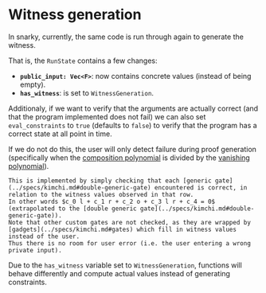 # Witness generation

In snarky, currently, the same code is run through again to generate the witness.

That is, the `RunState` contains a few changes:

* **`public_input: Vec<F>`**: now contains concrete values (instead of being empty).
* **`has_witness`**: is set to `WitnessGeneration`.

Additionaly, if we want to verify that the arguments are actually correct (and that the program implemented does not fail) we can also set `eval_constraints` to `true` (defaults to `false`) to verify that the program has a correct state at all point in time.

If we do not do this, the user will only detect failure during proof generation (specifically when the [composition polynomial](../specs/kimchi.md#proof-creation) is divided by the [vanishing polynomial](../specs/kimchi.md#proof-creation)).

```admonish
This is implemented by simply checking that each [generic gate](../specs/kimchi.md#double-generic-gate) encountered is correct, in relation to the witness values observed in that row. 
In other words $c_0 l + c_1 r + c_2 o + c_3 l r + c_4 = 0$ (extrapolated to the [double generic gate](../specs/kimchi.md#double-generic-gate)).
Note that other custom gates are not checked, as they are wrapped by [gadgets](../specs/kimchi.md#gates) which fill in witness values instead of the user. 
Thus there is no room for user error (i.e. the user entering a wrong private input).
```

Due to the `has_witness` variable set to `WitnessGeneration`, functions will behave differently and compute actual values instead of generating constraints.
